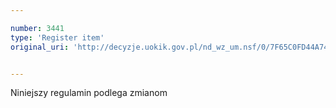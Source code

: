 ```yaml
---

number: 3441
type: 'Register item'
original_uri: 'http://decyzje.uokik.gov.pl/nd_wz_um.nsf/0/7F65C0FD44A7424EC1257A4C002E7B86?OpenDocument'


---
```


Niniejszy regulamin podlega zmianom
